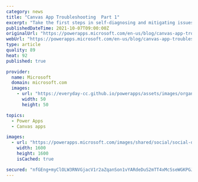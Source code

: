 ```yaml
---
category: news
title: "Canvas App Troubleshooting  Part 1"
excerpt: "Take the first steps in self-diagnosing and mitigating issues in your apps."
publishedDateTime: 2021-10-07T09:00:00Z
originalUrl: "https://powerapps.microsoft.com/en-us/blog/canvas-app-troubleshooting-part-1/"
webUrl: "https://powerapps.microsoft.com/en-us/blog/canvas-app-troubleshooting-part-1/"
type: article
quality: 89
heat: 92
published: true

provider:
  name: Microsoft
  domain: microsoft.com
  images:
    - url: "https://everyday-cc.github.io/powerapps/assets/images/organizations/microsoft.com-50x50.jpg"
      width: 50
      height: 50

topics:
  - Power Apps
  - Canvas apps

images:
  - url: "https://powerapps.microsoft.com/images/shared/social/social-default-image.png"
    width: 1600
    height: 1600
    isCached: true

secured: "nfGEng+myClOLW3RNVGjacV1r2aZqanSon1vYARdeDuS2mTT4xMcSseWGKPGJy276hKk+zR99vmyFs977AoDTiLvgPlSP3XlD7DVuHlTqmYz1GiVHW6SbA4ZAI8LLEX6DqBqXTxnJEoNKvqhU8Qp7zvCXuWq9n6PTBoRMDNH1xaZIb+pC5war3+ywye2jipoEAZ4+Iiy2zfeIdUa0WUyuylLiNBZRm10adeQ9at9QWBxxEXEKOu6WeHwWZx86vZr/jWpug2CS4LIgKItmGVY5o7dCNNs5qSoLKgrW6d6o7D2/WXIJhTTtre4hdPSidRHX+pY02/2nz3+omHUwjROCs9bCubGXacNOi9eVYX9sik=;Y/MxtRqy+JjWYIqKEPvaUQ=="
---
```


